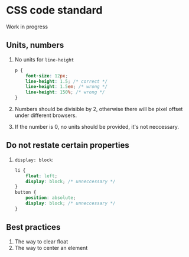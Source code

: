 # CSS code standard
Work in progress

## Units, numbers
1. No units for `line-height`

    ```css
    p {
        font-size: 12px;
        line-height: 1.5; /* correct */
        line-height: 1.5em; /* wrong */
        line-height: 150%; /* wrong */
    }
    ```

1. Numbers should be divisible by 2, otherwise there will be pixel offset under different browsers.
1. If the number is 0, no units should be provided, it's not neccessary.

## Do not restate certain properties
1. `display: block`:

    ```css
    li {
        float: left;
        display: block; /* unneccessary */
    }
    button {
        position: absolute;
        display: block; /* unneccessary */
    }
    ```

## Best practices
1. The way to clear float
2. The way to center an element
